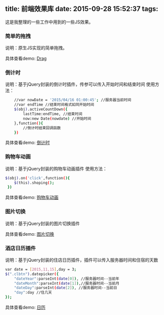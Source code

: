 title: 前端效果库
date: 2015-09-28 15:52:37
tags:
---
这是我整理的一些工作中用到的一些JS效果。
<!--more-->


### 简单的拖拽
说明：原生JS实现的简单拖拽。

具体查看demo: [Drag](/about/drag.html)

### 倒计时
说明：基于jQuery封装的倒计时插件，传参可以传入开始时间和结束时间
使用方法：
``` bash
    //var nowDate = '2015/04/16 01:00:45'; //服务器当前时间
    //var endTime //结束时间格式如同开始时间
    $(obj).activeCountDown({
        lastTime:endTime, //结束时间
        now:new Date(nowdate) //开始时间
    },function(){
        //倒计时结束回调函数
    })
```

具体查看demo: [倒计时](/about/djs.html)

### 购物车动画
说明：基于jQuery封装的购物车动画插件
使用方法：
``` bash
$(obj).on('click',function(){
    $(this).shoping();
 })
```
具体查看demo: [购物车动画](/about/cartAnim.html)

### 图片切换
说明：基于jQuery封装的图片切换插件

具体查看demo: [图片切换](/about/switchImg.html)

### 酒店日历插件
说明：基于jQuery封装的住店日历插件，插件可以传入服务器时间和住宿的天数
``` bash
var date = [2015,11,15],day = 3;
$(".clbtn").datepicker({
    "dateYear":parseInt(date[0]), //服务器时间--当前年
    "dateMonth":parseInt(date[1]),//服务器时间--当前月
    "dateDay":parseInt(date[2]), //服务器时间--当前日
    "day":day //住几天
});
```
具体查看demo: [日历](/about/datapicker.html)